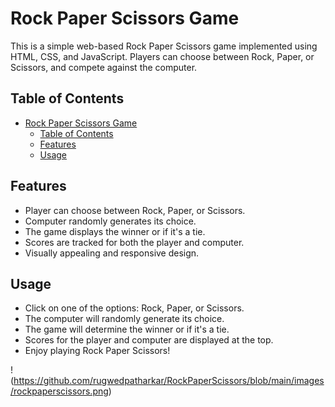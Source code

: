 # Rock Paper Scissors Game

This is a simple web-based Rock Paper Scissors game implemented using HTML, CSS, and JavaScript. Players can choose between Rock, Paper, or Scissors, and compete against the computer.

## Table of Contents

- [Rock Paper Scissors Game](#rock-paper-scissors-game)
  - [Table of Contents](#table-of-contents)
  - [Features](#features)
  - [Usage](#usage)

## Features

- Player can choose between Rock, Paper, or Scissors.
- Computer randomly generates its choice.
- The game displays the winner or if it's a tie.
- Scores are tracked for both the player and computer.
- Visually appealing and responsive design.

## Usage

- Click on one of the options: Rock, Paper, or Scissors.
- The computer will randomly generate its choice.
- The game will determine the winner or if it's a tie.
- Scores for the player and computer are displayed at the top.
- Enjoy playing Rock Paper Scissors!

!(https://github.com/rugwedpatharkar/RockPaperScissors/blob/main/images/rockpaperscissors.png)